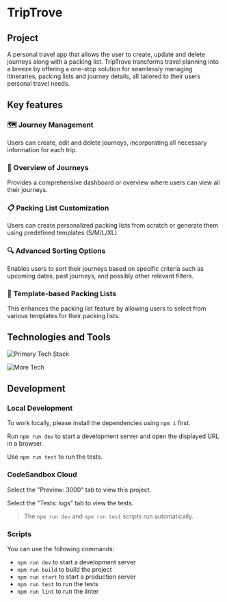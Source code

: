 # TripTrove

## Project

A personal travel app that allows the user to create, update and delete journeys along with a packing list. TripTrove transforms travel planning into a breeze by offering a one-stop solution for seamlessly managing itineraries, packing lists and journey details, all tailored to their users personal travel needs.

## Key features

### 🗺️ Journey Management

Users can create, edit and delete journeys, incorporating all necessary information for each trip.

### 👀 Overview of Journeys

Provides a comprehensive dashboard or overview where users can view all their journeys.

### 📋 Packing List Customization

Users can create personalized packing lists from scratch or generate them using predefined templates (S/M/L/XL).

### 🔍 Advanced Sorting Options

Enables users to sort their journeys based on specific criteria such as upcoming dates, past journeys, and possibly other relevant filters.

### 📄 Template-based Packing Lists

This enhances the packing list feature by allowing users to select from various templates for their packing lists.

## Technologies and Tools

![Primary Tech Stack](https://skillicons.dev/icons?i=nextjs,react,styledcomponents,js,html,css)

![More Tech](https://skillicons.dev/icons?i=mongodb,figma,vercel,git,github,nodejs)

## Development

### Local Development

To work locally, please install the dependencies using `npm i` first.

Run `npm run dev` to start a development server and open the displayed URL in a browser.

Use `npm run test` to run the tests.

### CodeSandbox Cloud

Select the "Preview: 3000" tab to view this project.

Select the "Tests: logs" tab to view the tests.

> The `npm run dev` and `npm run test` scripts run automatically.

### Scripts

You can use the following commands:

- `npm run dev` to start a development server
- `npm run build` to build the project
- `npm run start` to start a production server
- `npm run test` to run the tests
- `npm run lint` to run the linter
